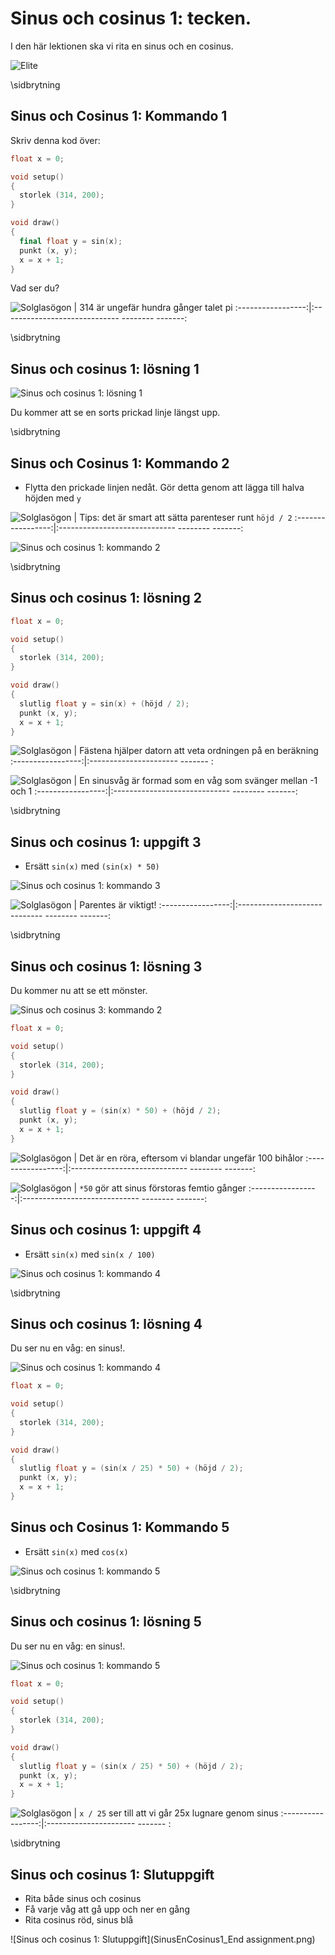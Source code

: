 # Sinus och cosinus 1: tecken.

I den här lektionen ska vi rita en sinus och en cosinus.

![Elite](Elite.jpg)

\sidbrytning

## Sinus och Cosinus 1: Kommando 1

Skriv denna kod över:

```c++
float x = 0;

void setup()
{
  storlek (314, 200);
}

void draw()
{
  final float y = sin(x);
  punkt (x, y);
  x = x + 1;
}
```

Vad ser du?

![Solglasögon](EmojiSunglasses.png) | 314 är ungefär hundra gånger talet pi
:-----------------:|:----------------------------- -------- -------:

\sidbrytning

## Sinus och cosinus 1: lösning 1

![Sinus och cosinus 1: lösning 1](SinusEnCosine1_1.png)

Du kommer att se en sorts prickad linje längst upp.

\sidbrytning

## Sinus och Cosinus 1: Kommando 2

 * Flytta den prickade linjen nedåt. Gör detta genom att lägga till halva höjden med `y`

![Solglasögon](EmojiSunglasses.png) | Tips: det är smart att sätta parenteser runt `höjd / 2`
:-----------------:|:----------------------------- -------- -------:

![Sinus och cosinus 1: kommando 2](SinusEnCosine1_2.png)

\sidbrytning

## Sinus och cosinus 1: lösning 2

```c++
float x = 0;

void setup()
{
  storlek (314, 200);
}

void draw()
{
  slutlig float y = sin(x) + (höjd / 2);
  punkt (x, y);
  x = x + 1;
}
```

![Solglasögon](EmojiSunglasses.png) | Fästena hjälper datorn att veta ordningen på en beräkning
:-----------------:|:---------------------- ------- :

![Solglasögon](EmojiSunglasses.png) | En sinusvåg är formad som en våg som svänger mellan -1 och 1
:-----------------:|:----------------------------- -------- -------:

\sidbrytning

## Sinus och cosinus 1: uppgift 3

 * Ersätt `sin(x)` med `(sin(x) * 50)`

![Sinus och cosinus 1: kommando 3](SinusEnCosine1_3.png)

![Solglasögon](EmojiSunglasses.png) | Parentes är viktigt!
:-----------------:|:----------------------------- -------- -------:

\sidbrytning

## Sinus och cosinus 1: lösning 3

Du kommer nu att se ett mönster.

![Sinus och cosinus 3: kommando 2](SinusEnCosine1_3.png)

```c++
float x = 0;

void setup()
{
  storlek (314, 200);
}

void draw()
{
  slutlig float y = (sin(x) * 50) + (höjd / 2);
  punkt (x, y);
  x = x + 1;
}
```

![Solglasögon](EmojiSunglasses.png) | Det är en röra, eftersom vi blandar ungefär 100 bihålor
:-----------------:|:----------------------------- -------- -------:

![Solglasögon](EmojiSunglasses.png) | `*50` gör att sinus förstoras femtio gånger
:-----------------:|:----------------------------- -------- -------:

## Sinus och cosinus 1: uppgift 4

 * Ersätt `sin(x)` med `sin(x / 100)`

![Sinus och cosinus 1: kommando 4](SinusEnCosine1_4.png)


\sidbrytning

## Sinus och cosinus 1: lösning 4

Du ser nu en våg: en sinus!.

![Sinus och cosinus 1: kommando 4](SinusEnCosine1_4.png)

```c++
float x = 0;

void setup()
{
  storlek (314, 200);
}

void draw()
{
  slutlig float y = (sin(x / 25) * 50) + (höjd / 2);
  punkt (x, y);
  x = x + 1;
}
```

## Sinus och Cosinus 1: Kommando 5

 * Ersätt `sin(x)` med `cos(x)`

![Sinus och cosinus 1: kommando 5](SinusEnCosine1_5.png)


\sidbrytning

## Sinus och cosinus 1: lösning 5

Du ser nu en våg: en sinus!.

![Sinus och cosinus 1: kommando 5](SinusEnCosine1_5.png)

```c++
float x = 0;

void setup()
{
  storlek (314, 200);
}

void draw()
{
  slutlig float y = (sin(x / 25) * 50) + (höjd / 2);
  punkt (x, y);
  x = x + 1;
}
```


![Solglasögon](EmojiSunglasses.png) | `x / 25` ser till att vi går 25x lugnare genom sinus
:-----------------:|:---------------------- ------- :

\sidbrytning

## Sinus och cosinus 1: Slutuppgift

 * Rita både sinus och cosinus
 * Få varje våg att gå upp och ner en gång
 * Rita cosinus röd, sinus blå

![Sinus och cosinus 1: Slutuppgift](SinusEnCosinus1_End assignment.png)
